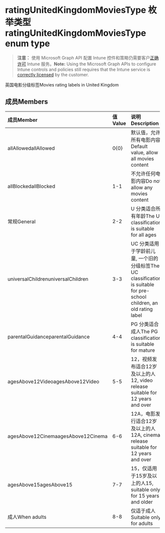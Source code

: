 # <a name="ratingunitedkingdommoviestype-enum-type"></a><span data-ttu-id="03f11-101">ratingUnitedKingdomMoviesType 枚举类型</span><span class="sxs-lookup"><span data-stu-id="03f11-101">ratingUnitedKingdomMoviesType enum type</span></span>

> <span data-ttu-id="03f11-102">**注意：** 使用 Microsoft Graph API 配置 Intune 控件和策略仍需要客户[正确许可](https://go.microsoft.com/fwlink/?linkid=839381) Intune 服务。</span><span class="sxs-lookup"><span data-stu-id="03f11-102">**Note:** Using the Microsoft Graph APIs to configure Intune controls and policies still requires that the Intune service is [correctly licensed](https://go.microsoft.com/fwlink/?linkid=839381) by the customer.</span></span>

<span data-ttu-id="03f11-103">英国电影分级标签</span><span class="sxs-lookup"><span data-stu-id="03f11-103">Movies rating labels in United Kingdom</span></span>
## <a name="members"></a><span data-ttu-id="03f11-104">成员</span><span class="sxs-lookup"><span data-stu-id="03f11-104">Members</span></span>
|<span data-ttu-id="03f11-105">成员</span><span class="sxs-lookup"><span data-stu-id="03f11-105">Member</span></span>|<span data-ttu-id="03f11-106">值</span><span class="sxs-lookup"><span data-stu-id="03f11-106">Value</span></span>|<span data-ttu-id="03f11-107">说明</span><span class="sxs-lookup"><span data-stu-id="03f11-107">Description</span></span>|
|:---|:---|:---|
|<span data-ttu-id="03f11-108">allAllowed</span><span class="sxs-lookup"><span data-stu-id="03f11-108">allAllowed</span></span>|<span data-ttu-id="03f11-109">0</span><span class="sxs-lookup"><span data-stu-id="03f11-109">{0}</span></span>|<span data-ttu-id="03f11-110">默认值，允许所有电影内容</span><span class="sxs-lookup"><span data-stu-id="03f11-110">Default value, allow all movies content</span></span>|
|<span data-ttu-id="03f11-111">allBlocked</span><span class="sxs-lookup"><span data-stu-id="03f11-111">allBlocked</span></span>|<span data-ttu-id="03f11-112">1</span><span class="sxs-lookup"><span data-stu-id="03f11-112">-1</span></span>|<span data-ttu-id="03f11-113">不允许任何电影内容</span><span class="sxs-lookup"><span data-stu-id="03f11-113">Do not allow any movies content</span></span>|
|<span data-ttu-id="03f11-114">常规</span><span class="sxs-lookup"><span data-stu-id="03f11-114">General</span></span>|<span data-ttu-id="03f11-115">2</span><span class="sxs-lookup"><span data-stu-id="03f11-115">-2</span></span>|<span data-ttu-id="03f11-116">U 分类适合所有年龄</span><span class="sxs-lookup"><span data-stu-id="03f11-116">The U classification is suitable for all ages</span></span>|
|<span data-ttu-id="03f11-117">universalChildren</span><span class="sxs-lookup"><span data-stu-id="03f11-117">universalChildren</span></span>|<span data-ttu-id="03f11-118">3</span><span class="sxs-lookup"><span data-stu-id="03f11-118">-3</span></span>|<span data-ttu-id="03f11-119">UC 分类适用于学龄前儿童, 一个旧的分级标签</span><span class="sxs-lookup"><span data-stu-id="03f11-119">The UC classification is suitable for pre-school children, an old rating label</span></span>|
|<span data-ttu-id="03f11-120">parentalGuidance</span><span class="sxs-lookup"><span data-stu-id="03f11-120">parentalGuidance</span></span>|<span data-ttu-id="03f11-121">4</span><span class="sxs-lookup"><span data-stu-id="03f11-121">-4</span></span>|<span data-ttu-id="03f11-122">PG 分类适合成人</span><span class="sxs-lookup"><span data-stu-id="03f11-122">The PG classification is suitable for mature</span></span>|
|<span data-ttu-id="03f11-123">agesAbove12Video</span><span class="sxs-lookup"><span data-stu-id="03f11-123">agesAbove12Video</span></span>|<span data-ttu-id="03f11-124">5</span><span class="sxs-lookup"><span data-stu-id="03f11-124">-5</span></span>|<span data-ttu-id="03f11-125">12，视频发布适合12岁及以上的人</span><span class="sxs-lookup"><span data-stu-id="03f11-125">12, video release suitable for 12 years and over</span></span>|
|<span data-ttu-id="03f11-126">agesAbove12Cinema</span><span class="sxs-lookup"><span data-stu-id="03f11-126">agesAbove12Cinema</span></span>|<span data-ttu-id="03f11-127">6</span><span class="sxs-lookup"><span data-stu-id="03f11-127">-6</span></span>|<span data-ttu-id="03f11-128">12A，电影发行适合12岁及以上的人</span><span class="sxs-lookup"><span data-stu-id="03f11-128">12A, cinema release suitable for 12 years and over</span></span>|
|<span data-ttu-id="03f11-129">agesAbove15</span><span class="sxs-lookup"><span data-stu-id="03f11-129">agesAbove15</span></span>|<span data-ttu-id="03f11-130">7</span><span class="sxs-lookup"><span data-stu-id="03f11-130">-7</span></span>|<span data-ttu-id="03f11-131">15，仅适用于15岁及以上的人</span><span class="sxs-lookup"><span data-stu-id="03f11-131">15, suitable only for 15 years and older</span></span>|
|<span data-ttu-id="03f11-132">成人</span><span class="sxs-lookup"><span data-stu-id="03f11-132">When adults</span></span>|<span data-ttu-id="03f11-133">8</span><span class="sxs-lookup"><span data-stu-id="03f11-133">-8</span></span>|<span data-ttu-id="03f11-134">仅适于成人</span><span class="sxs-lookup"><span data-stu-id="03f11-134">Suitable only for adults</span></span>|



